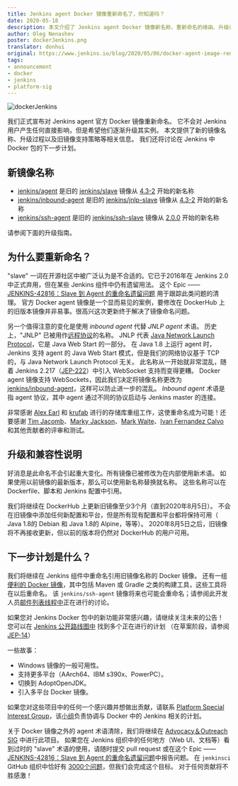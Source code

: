 ```yaml
---
title: Jenkins agent Docker 镜像重新命名了，你知道吗？
date: 2020-05-18
description: 本文介绍了 Jenkins agent Docker 镜像新名称、重新命名的缘由、升级说明以及下一步计划
author: Oleg Nenashev
poster: dockerJenkins.png 
translator: donhui  
original: https://www.jenkins.io/blog/2020/05/06/docker-agent-image-renaming/
tags:
- announcement  
- docker  
- jenkins  
- platform-sig
---
```


![dockerJenkins](dockerJenkins.png)

我们正式宣布对 Jenkins agent 官方 Docker 镜像重新命名。
它不会对 Jenkins 用户产生任何直接影响，但是希望他们逐渐升级其实例。
本文提供了新的镜像名称、升级过程以及旧镜像支持策略等相关信息。
我们还将讨论在 Jenkins 中 Docker 包的下一步计划。

## 新镜像名称

* [jenkins/agent](https://hub.docker.com/r/jenkins/agent) 是旧的 [jenkins/slave](https://hub.docker.com/r/jenkins/slave) 镜像从 [4.3-2](https://github.com/jenkinsci/docker-agent/releases/tag/4.3-2) 开始的新名称
* [jenkins/inbound-agent](https://hub.docker.com/r/jenkins/inbound-agent) 是旧的 [jenkins/jnlp-slave](https://hub.docker.com/r/jenkins/jnlp-slave) 镜像从 [4.3-2](https://github.com/jenkinsci/docker-inbound-agent/releases/tag/4.3-2) 开始的新名称
* [jenkins/ssh-agent](https://hub.docker.com/r/jenkins/ssh-agent) 是旧的 [jenkins/ssh-slave](https://hub.docker.com/r/jenkins/ssh-slave) 镜像从 [2.0.0](https://github.com/jenkinsci/docker-ssh-agent/releases/tag/2.0.0) 开始的新名称

请参阅下面的升级指南。

## 为什么要重新命名？

"slave" 一词在开源社区中被广泛认为是不合适的。它已于2016年在 Jenkins 2.0中正式弃用，但在某些 Jenkins 组件中仍有遗留用法。
这个 Epic —— [JENKINS-42816：Slave 到 Agent 的重命名遗留问题](https://issues.jenkins-ci.org/browse/JENKINS-42816) 用于跟踪此类问题的清理。
官方 Docker agent 镜像是一个显而易见的案例，要修改在 DockerHub 上的旧版本镜像并非易事。很高兴这次更新终于解决了镜像命名问题。

另一个值得注意的变化是使用 *inbound agent* 代替 *JNLP agent* 术语。
历史上，"JNLP" 已被用作[远程协议](https://github.com/jenkinsci/remoting/blob/master/docs/protocols.md)的名称。
JNLP 代表 [Java Network Launch Protocol](https://en.wikipedia.org/wiki/Java_Web_Start#Java_Network_Launching_Protocol_(JNLP))，它是 Java Web Start 的一部分。
在 Java 1.8 上运行 agent 时，Jenkins 支持 agent 的 Java Web Start 模式，但是我们的网络协议基于 TCP 的，与 Java Network Launch Protocol 无关。
此名称从一开始就非常混乱，随着 Jenkins 2.217（[JEP-222](https://github.com/jenkinsci/jep/blob/master/jep/222/README.adoc)）中引入 WebSocket 支持而变得更糟。
Docker agent 镜像支持 WebSockets，因此我们决定将镜像名称更改为 [jenkins/inbound-agent](https://hub.docker.com/r/jenkins/inbound-agent)，这样可以防止进一步的混乱。
*Inbound agent* 术语是指 agent 协议，其中 agent 通过不同的协议启动与 Jenkins master 的连接。

非常感谢 [Alex Earl](https://www.jenkins.io/blog/authors/slide_o_mix/) 和 [krufab](https://github.com/krufab) 进行的存储库重组工作，这使重命名成为可能！还要感谢 [Tim Jacomb](https://www.jenkins.io/blog/authors/timja/)、[Marky Jackson](https://www.jenkins.io/blog/authors/markyjackson-taulia/)、[Mark Waite](https://www.jenkins.io/blog/authors/markewaite)、[Ivan Fernandez Calvo](https://github.com/kuisathaverat) 和其他贡献者的评审和测试。

## 升级和兼容性说明

好消息是此命名不会引起重大变化。所有镜像已被修改为在内部使用新术语。
如果使用以前镜像的最新版本，那么可以使用新名称替换就名称。
这些名称可以在 Dockerfile、脚本和 Jenkins 配置中引用。

我们将继续在 DockerHub 上更新旧镜像至少3个月（直到2020年8月5日）。
不会在旧镜像中添加任何新配置和平台，但是所有现有配置和平台都将保持可用（ Java 1.8的 Debian 和 Java 1.8的 Alpine，等等）。
2020年8月5日之后，旧镜像将不再接收更新，但以前的版本将仍然对 DockerHub 的用户可用。

## 下一步计划是什么？

我们将继续在 Jenkins 组件中重命名引用旧镜像名称的 Docker 镜像。
还有一组[便利的 Docker 镜像](https://github.com/jenkinsci/jnlp-agents)，其中包括 Maven 或 Gradle 之类的构建工具，这些工具将在以后重命名。
该 `jenkins/ssh-agent` 镜像将来也可能会重命名；请参阅此开发人员[邮件列表线程中](https://groups.google.com/forum/#!msg/jenkinsci-dev/oxD-Hd_7l9k/WAbvqD-wEQAJ)正在进行的讨论。

如果您对 Jenkins Docker 包中的新功能非常感兴趣，请继续关注未来的公告！
您可以在 [Jenkins 公开路线图中](https://www.jenkins.io/project/roadmap/) 找到多个正在进行的计划 （在草案阶段，请参阅 [JEP-14](https://github.com/jenkinsci/jep/blob/master/jep/14/README.adoc)）

一些故事： 

* Windows 镜像的一般可用性。
* 支持更多平台（AArch64、IBM s390x、PowerPC）。
* 切换到 AdoptOpenJDK。
* 引入多平台 Docker 镜像。

如果您对这些项目中的任何一个感兴趣并想做出贡献，请联系 [Platform Special Interest Group](https://www.jenkins.io/sigs/platform)，该[小组](https://www.jenkins.io/sigs/platform)负责协调与 Docker 中的 Jenkins 相关的计划。

关于 Docker 镜像之外的 agent 术语清除，我们将继续在 [Advocacy＆Outreach SIG](https://www.jenkins.io/sigs/advocacy-and-outreach) 中进行此项目。
如果您在 Jenkins 组织中的任何地方（Web UI、文档等）看到过时的 "slave" 术语的使用，请随时提交 pull request 或在这个 Epic —— [JENKINS-42816：Slave 到 Agent 的重命名遗留问题](https://issues.jenkins-ci.org/browse/JENKINS-42816)中报告问题。
在 `jenkinsci` GitHub 组织中恰好有 [3000个问题](https://github.com/search?q=org%3Ajenkinsci+slave&type=Code)，但我们会完成这个目标。
对于任何贡献将不胜感激！

